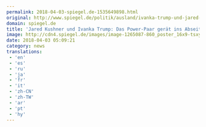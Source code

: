 ```yaml
---
permalink: 2018-04-03-spiegel.de-1535649898.html
original: http://www.spiegel.de/politik/ausland/ivanka-trump-und-jared-kushner-sind-sie-bei-donald-trump-abgemeldet-a-1200936.html#ref=rss
domain: spiegel.de
title: 'Jared Kushner und Ivanka Trump: Das Power-Paar gerät ins Abseits - SPIEGEL ONLINE - Politik'
image: http://cdn4.spiegel.de/images/image-1265087-860_poster_16x9-tsxy-1265087.jpg
date: 2018-04-03 05:09:21
category: news
translations: 
 - 'en'
 - 'es'
 - 'ru'
 - 'ja'
 - 'fr'
 - 'it'
 - 'zh-CN'
 - 'zh-TW'
 - 'ar'
 - 'pt'
 - 'hy'
---
```



